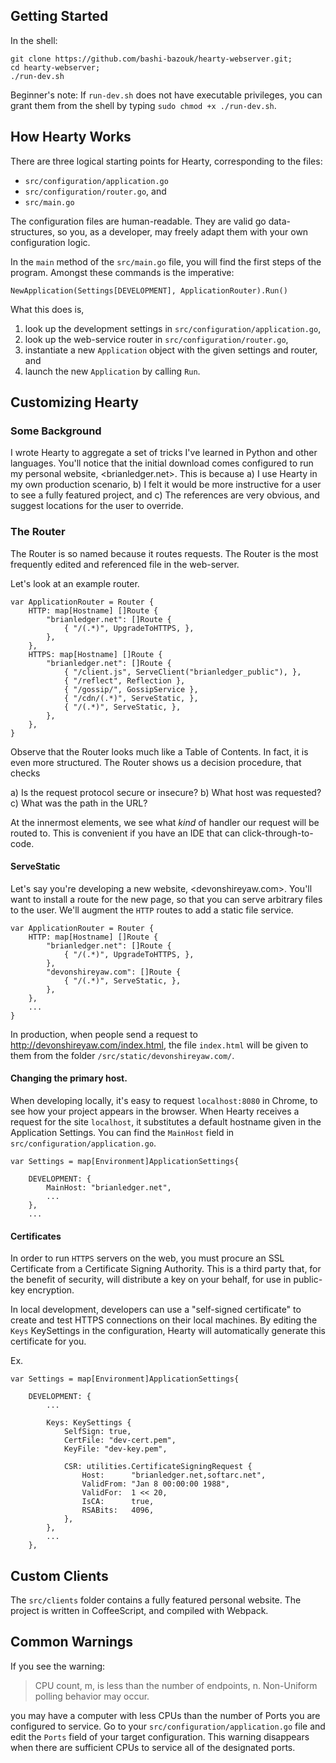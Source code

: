 

## Getting Started

In the shell:
```
git clone https://github.com/bashi-bazouk/hearty-webserver.git;
cd hearty-webserver;
./run-dev.sh
```

Beginner's note: If `run-dev.sh` does not have executable privileges, you can grant
them from the shell by typing `sudo chmod +x ./run-dev.sh`.


## How Hearty Works

There are three logical starting points for Hearty, corresponding to the files:

- `src/configuration/application.go`
- `src/configuration/router.go`, and
- `src/main.go`

The configuration files are human-readable. They are valid go data-structures, 
so you, as a developer, may freely adapt them with your own configuration logic.

In the `main` method of the `src/main.go` file, you will find the first steps of
the program. Amongst these commands is the imperative:

```
NewApplication(Settings[DEVELOPMENT], ApplicationRouter).Run()
```

What this does is,
1) look up the development settings in `src/configuration/application.go`,
2) look up the web-service router in `src/configuration/router.go`,
3) instantiate a new `Application` object with the given settings and router, and
4) launch the new `Application` by calling `Run`.


## Customizing Hearty

### Some Background

I wrote Hearty to aggregate a set of tricks I've learned in Python and other
languages. You'll notice that the initial download comes configured to run my
personal website, <brianledger.net>. This is because a) I use Hearty in my own
production scenario, b) I felt it would be more instructive for a user to see 
a fully featured project, and c) The references are very obvious, and suggest 
locations for the user to override.


### The Router

The Router is so named because it routes requests. The Router is the most 
frequently edited and referenced file in the web-server.

Let's look at an example router.

```
var ApplicationRouter = Router {
	HTTP: map[Hostname] []Route {
		"brianledger.net": []Route {
			{ "/(.*)", UpgradeToHTTPS, },
		},
	},
	HTTPS: map[Hostname] []Route {
		"brianledger.net": []Route {
			{ "/client.js", ServeClient("brianledger_public"), },
			{ "/reflect", Reflection },
			{ "/gossip/", GossipService },
			{ "/cdn/(.*)", ServeStatic, },
			{ "/(.*)", ServeStatic, },
		},
	},
}
```

Observe that the Router looks much like a Table of Contents. In fact, it is
even more structured. The Router shows us a decision procedure, that checks

a) Is the request protocol secure or insecure?
b) What host was requested?
c) What was the path in the URL?

At the innermost elements, we see what *kind* of handler our request will be
routed to. This is convenient if you have an IDE that can click-through-to-code.

#### ServeStatic

Let's say you're developing a new website, <devonshireyaw.com>. You'll want
to install a route for the new page, so that you can serve arbitrary files
to the user. We'll augment the `HTTP` routes to add a static file service.

```
var ApplicationRouter = Router {
	HTTP: map[Hostname] []Route {
		"brianledger.net": []Route {
			{ "/(.*)", UpgradeToHTTPS, },
		},
		"devonshireyaw.com": []Route {
			{ "/(.*)", ServeStatic, },
		},
	},
	...
}
```

In production, when people send a request to 
<http://devonshireyaw.com/index.html>, the file `index.html` will be given
to them from the folder `/src/static/devonshireyaw.com/`.

#### Changing the primary host.

When developing locally, it's easy to request `localhost:8080` in Chrome, 
to see how your project appears in the browser. When Hearty receives a 
request for the site `localhost`, it substitutes a default hostname given
in the Application Settings. You can find the `MainHost` field in
`src/configuration/application.go`.

```
var Settings = map[Environment]ApplicationSettings{

	DEVELOPMENT: {
		MainHost: "brianledger.net",
		...
	},
	...
```

#### Certificates

In order to run `HTTPS` servers on the web, you must procure an SSL Certificate
from a Certificate Signing Authority. This is a third party that, for the benefit
of security, will distribute a key on your behalf, for use in public-key encryption.

In local development, developers can use a "self-signed certificate" to create and 
test HTTPS connections on their local machines. By editing the `Keys` KeySettings in
the configuration, Hearty will automatically generate this certificate for you.

Ex.
```
var Settings = map[Environment]ApplicationSettings{

	DEVELOPMENT: {
		...

		Keys: KeySettings {
			SelfSign: true,
			CertFile: "dev-cert.pem",
			KeyFile: "dev-key.pem",

			CSR: utilities.CertificateSigningRequest {
				Host:      "brianledger.net,softarc.net",
				ValidFrom: "Jan 8 00:00:00 1988",
				ValidFor:  1 << 20,
				IsCA:      true,
				RSABits:   4096,
			},
		},
		...
	},
```

## Custom Clients

The `src/clients` folder contains a fully featured personal website. The project is written in CoffeeScript,
and compiled with Webpack.


## Common Warnings

If you see the warning:

> CPU count, m, is less than the number of endpoints, n. Non-Uniform polling behavior may occur.

you may have a computer with less CPUs than the number of Ports you are configured to service. Go
to your `src/configuration/application.go` file and edit the `Ports` field of your target configuration.
This warning disappears when there are sufficient CPUs to service all of the designated ports.

